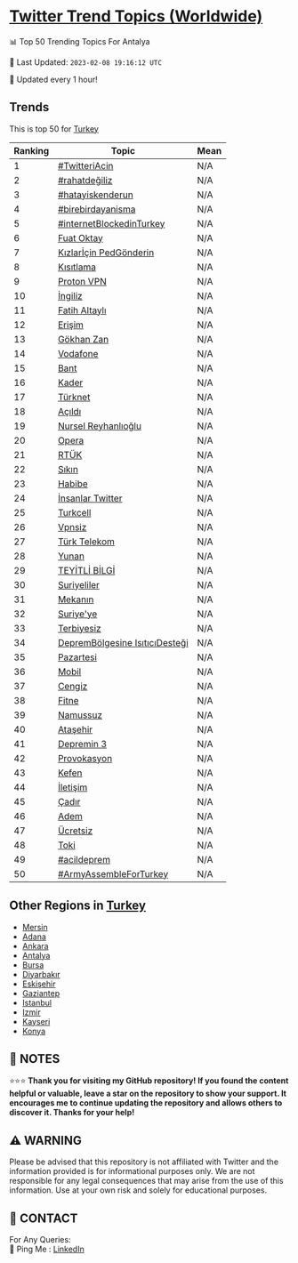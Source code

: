 [Twitter Trend Topics (Worldwide)](https://github.com/ErcinDedeoglu/Twitter-Trend-Topics)
==========


📊 Top 50 Trending Topics For Antalya

📆 Last Updated: `2023-02-08 19:16:12 UTC`

🔧 Updated every 1 hour!


## Trends

This is top 50 for [Turkey](</Turkey>)

| Ranking | Topic | Mean |
| ------- | ------------ | ------------ |
| 1 | [#TwitteriAcin](http://twitter.com/search?q=%23TwitteriAcin) | N/A |
| 2 | [#rahatdeğiliz](http://twitter.com/search?q=%23rahatde%c4%9filiz) | N/A |
| 3 | [#hatayiskenderun](http://twitter.com/search?q=%23hatayiskenderun) | N/A |
| 4 | [#birebirdayanisma](http://twitter.com/search?q=%23birebirdayanisma) | N/A |
| 5 | [#internetBlockedinTurkey](http://twitter.com/search?q=%23internetBlockedinTurkey) | N/A |
| 6 | [Fuat Oktay](http://twitter.com/search?q=Fuat+Oktay) | N/A |
| 7 | [Kızlarİçin PedGönderin](http://twitter.com/search?q=K%c4%b1zlar%c4%b0%c3%a7in+PedG%c3%b6nderin) | N/A |
| 8 | [Kısıtlama](http://twitter.com/search?q=K%c4%b1s%c4%b1tlama) | N/A |
| 9 | [Proton VPN](http://twitter.com/search?q=Proton+VPN) | N/A |
| 10 | [İngiliz](http://twitter.com/search?q=%c4%b0ngiliz) | N/A |
| 11 | [Fatih Altaylı](http://twitter.com/search?q=Fatih+Altayl%c4%b1) | N/A |
| 12 | [Erişim](http://twitter.com/search?q=Eri%c5%9fim) | N/A |
| 13 | [Gökhan Zan](http://twitter.com/search?q=G%c3%b6khan+Zan) | N/A |
| 14 | [Vodafone](http://twitter.com/search?q=Vodafone) | N/A |
| 15 | [Bant](http://twitter.com/search?q=Bant) | N/A |
| 16 | [Kader](http://twitter.com/search?q=Kader) | N/A |
| 17 | [Türknet](http://twitter.com/search?q=T%c3%bcrknet) | N/A |
| 18 | [Açıldı](http://twitter.com/search?q=A%c3%a7%c4%b1ld%c4%b1) | N/A |
| 19 | [Nursel Reyhanlıoğlu](http://twitter.com/search?q=Nursel+Reyhanl%c4%b1o%c4%9flu) | N/A |
| 20 | [Opera](http://twitter.com/search?q=Opera) | N/A |
| 21 | [RTÜK](http://twitter.com/search?q=RT%c3%9cK) | N/A |
| 22 | [Sıkın](http://twitter.com/search?q=S%c4%b1k%c4%b1n) | N/A |
| 23 | [Habibe](http://twitter.com/search?q=Habibe) | N/A |
| 24 | [İnsanlar Twitter](http://twitter.com/search?q=%c4%b0nsanlar+Twitter) | N/A |
| 25 | [Turkcell](http://twitter.com/search?q=Turkcell) | N/A |
| 26 | [Vpnsiz](http://twitter.com/search?q=Vpnsiz) | N/A |
| 27 | [Türk Telekom](http://twitter.com/search?q=T%c3%bcrk+Telekom) | N/A |
| 28 | [Yunan](http://twitter.com/search?q=Yunan) | N/A |
| 29 | [TEYİTLİ BİLGİ](http://twitter.com/search?q=TEY%c4%b0TL%c4%b0+B%c4%b0LG%c4%b0) | N/A |
| 30 | [Suriyeliler](http://twitter.com/search?q=Suriyeliler) | N/A |
| 31 | [Mekanın](http://twitter.com/search?q=Mekan%c4%b1n) | N/A |
| 32 | [Suriye'ye](http://twitter.com/search?q=Suriye%27ye) | N/A |
| 33 | [Terbiyesiz](http://twitter.com/search?q=Terbiyesiz) | N/A |
| 34 | [DepremBölgesine IsıtıcıDesteği](http://twitter.com/search?q=DepremB%c3%b6lgesine+Is%c4%b1t%c4%b1c%c4%b1Deste%c4%9fi) | N/A |
| 35 | [Pazartesi](http://twitter.com/search?q=Pazartesi) | N/A |
| 36 | [Mobil](http://twitter.com/search?q=Mobil) | N/A |
| 37 | [Cengiz](http://twitter.com/search?q=Cengiz) | N/A |
| 38 | [Fitne](http://twitter.com/search?q=Fitne) | N/A |
| 39 | [Namussuz](http://twitter.com/search?q=Namussuz) | N/A |
| 40 | [Ataşehir](http://twitter.com/search?q=Ata%c5%9fehir) | N/A |
| 41 | [Depremin 3](http://twitter.com/search?q=Depremin+3) | N/A |
| 42 | [Provokasyon](http://twitter.com/search?q=Provokasyon) | N/A |
| 43 | [Kefen](http://twitter.com/search?q=Kefen) | N/A |
| 44 | [İletişim](http://twitter.com/search?q=%c4%b0leti%c5%9fim) | N/A |
| 45 | [Çadır](http://twitter.com/search?q=%c3%87ad%c4%b1r) | N/A |
| 46 | [Adem](http://twitter.com/search?q=Adem) | N/A |
| 47 | [Ücretsiz](http://twitter.com/search?q=%c3%9ccretsiz) | N/A |
| 48 | [Toki](http://twitter.com/search?q=Toki) | N/A |
| 49 | [#acildeprem](http://twitter.com/search?q=%23acildeprem) | N/A |
| 50 | [#ArmyAssembleForTurkey](http://twitter.com/search?q=%23ArmyAssembleForTurkey) | N/A |



## Other Regions in [Turkey](</Turkey>)

* [Mersin](</Turkey/Mersin.md>)
* [Adana](</Turkey/Adana.md>)
* [Ankara](</Turkey/Ankara.md>)
* [Antalya](</Turkey/Antalya.md>)
* [Bursa](</Turkey/Bursa.md>)
* [Diyarbakır](</Turkey/Diyarbakır.md>)
* [Eskişehir](</Turkey/Eskişehir.md>)
* [Gaziantep](</Turkey/Gaziantep.md>)
* [Istanbul](</Turkey/Istanbul.md>)
* [Izmir](</Turkey/Izmir.md>)
* [Kayseri](</Turkey/Kayseri.md>)
* [Konya](</Turkey/Konya.md>)



## 📝 NOTES

⭐⭐⭐ **Thank you for visiting my GitHub repository! If you found the content helpful or valuable, leave a star on the repository to show your support. It encourages me to continue updating the repository and allows others to discover it. Thanks for your help!**


## ⚠️ WARNING

Please be advised that this repository is not affiliated with Twitter and the information provided is for informational purposes only. We are not responsible for any legal consequences that may arise from the use of this information. Use at your own risk and solely for educational purposes.


## 📨 CONTACT

 For Any Queries:  
            🏓 Ping Me : [LinkedIn](https://www.linkedin.com/in/ercindedeoglu/)
